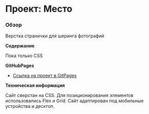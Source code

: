 # Проект: Место

### Обзор
Верстка странички для шеринга фотографий

**Содержание**

Пока только CSS


**GitHubPages**

* [Ссылка на проект в GitPages](https://apasynkov.github.io/mesto-project/)

**Техническая информация**

Сайт сверстан на CSS. Для позиционирования элементов использовались Flex и Grid.
Сайт адаптирован под мобильные устройства и десктоп.
